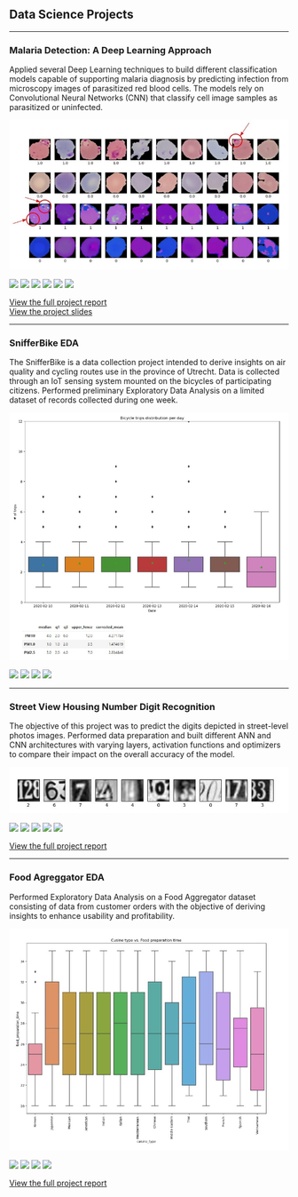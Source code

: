 ## Data Science Projects

---

### Malaria Detection: A Deep Learning Approach
Applied several Deep Learning techniques to build different classification models capable of supporting malaria diagnosis by predicting infection from microscopy images of parasitized red blood cells. The models rely on Convolutional Neural Networks (CNN) that classify cell image samples as parasitized or uninfected.

<img src="projects/malaria/image_malaria.jpg?raw=true" />

[![](https://img.shields.io/badge/Python-white?logo=python)](#)
[![](https://img.shields.io/badge/Scikit--learn-white?logo=scikit-learn)](#) 
[![](https://img.shields.io/badge/TensorFlow-white?logo=tensorflow)](#) 
[![](https://img.shields.io/badge/Keras-white?logo=keras&logoColor=red)](#)
[![](https://img.shields.io/badge/OpenCV-white?logo=opencv&logoColor=black)](#)
[![](https://img.shields.io/badge/Colab-white?logo=googlecolab)](#)

[View the full project report](/projects/malaria/report_malaria.html)<br>
[View the project slides](/projects/malaria/slides_malaria.pdf)


---

### SnifferBike EDA
The SnifferBike is a data collection project intended to derive insights on air quality and cycling routes use in the province of Utrecht. Data is collected through an IoT sensing system mounted on the bicycles of participating citizens.
Performed preliminary Exploratory Data Analysis on a limited dataset of records collected during one week.

<img src="projects/snifferbike/image_snifferbike.jpg?raw=true" />

[![](https://img.shields.io/badge/Python-white?logo=python)](#)
[![](https://img.shields.io/badge/Pandas-white?logo=pandas&logoColor=black)](#) 
[![](https://img.shields.io/badge/NumPy-white?logo=numpy&logoColor=blue)](#)
[![](https://img.shields.io/badge/Jupyter-white?logo=jupyter)](#)


---

### Street View Housing Number Digit Recognition
The objective of this project was to predict the digits depicted in street-level photos images. Performed data preparation and built different ANN and CNN architectures with varying layers, activation functions and optimizers to compare their impact on the overall accuracy of the model.

<img src="projects/svhn/image_svhn.jpg?raw=true" />

[![](https://img.shields.io/badge/Python-white?logo=python)](#)
[![](https://img.shields.io/badge/Scikit--learn-white?logo=scikit-learn)](#) 
[![](https://img.shields.io/badge/TensorFlow-white?logo=tensorflow)](#) 
[![](https://img.shields.io/badge/Keras-white?logo=keras&logoColor=red)](#) 
[![](https://img.shields.io/badge/Colab-white?logo=googlecolab)](#)

[View the full project report](/projects/svhn/report_svhn.html)<br>


---

### Food Agreggator EDA
Performed Exploratory Data Analysis on a Food Aggregator dataset consisting of data from customer orders with the objective of deriving insights to enhance usability and profitability.

<img src="projects/foodhub/image_foodhub.jpg?raw=true" />

[![](https://img.shields.io/badge/Python-white?logo=python)](#)
[![](https://img.shields.io/badge/Pandas-white?logo=pandas&logoColor=black)](#) 
[![](https://img.shields.io/badge/NumPy-white?logo=numpy&logoColor=blue)](#)
[![](https://img.shields.io/badge/Jupyter-white?logo=jupyter)](#)

[View the full project report](/projects/foodhub/report_foodhub.html)<br>

<!--
[![](https://img.shields.io/badge/Python-white?logo=python)](#)
[![](https://img.shields.io/badge/Scikit--learn-white?logo=scikit-learn)](#) 
[![](https://img.shields.io/badge/TensorFlow-white?logo=tensorflow)](#) 
[![](https://img.shields.io/badge/Keras-white?logo=keras&logoColor=red)](#) 
[![](https://img.shields.io/badge/Pandas-white?logo=pandas&logoColor=black)](#) 
[![](https://img.shields.io/badge/NumPy-white?logo=numpy&logoColor=blue)](#)
[![](https://img.shields.io/badge/Colab-white?logo=googlecolab)](#)
-->
